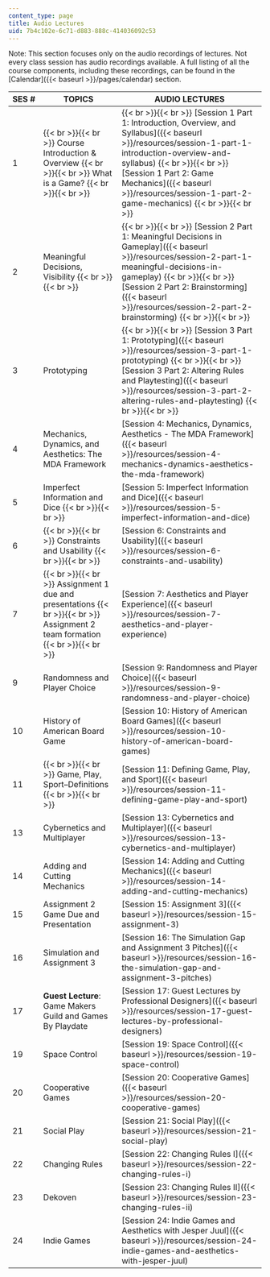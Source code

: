 ```yaml
---
content_type: page
title: Audio Lectures
uid: 7b4c102e-6c71-d883-888c-414036092c53
---
```


Note: This section focuses only on the audio recordings of lectures. Not every class session has audio recordings available. A full listing of all the course components, including these recordings, can be found in the [Calendar]({{< baseurl >}}/pages/calendar) section.

| SES # | TOPICS | AUDIO LECTURES |
| --- | --- | --- |
| 1 |  {{< br >}}{{< br >}} Course Introduction & Overview {{< br >}}{{< br >}} What is a Game? {{< br >}}{{< br >}}  |  {{< br >}}{{< br >}} [Session 1 Part 1: Introduction, Overview, and Syllabus]({{< baseurl >}}/resources/session-1-part-1-introduction-overview-and-syllabus) {{< br >}}{{< br >}} [Session 1 Part 2: Game Mechanics]({{< baseurl >}}/resources/session-1-part-2-game-mechanics) {{< br >}}{{< br >}}  |
| 2 | Meaningful Decisions, Visibility {{< br >}}{{< br >}}  |  {{< br >}}{{< br >}} [Session 2 Part 1: Meaningful Decisions in Gameplay]({{< baseurl >}}/resources/session-2-part-1-meaningful-decisions-in-gameplay) {{< br >}}{{< br >}} [Session 2 Part 2: Brainstorming]({{< baseurl >}}/resources/session-2-part-2-brainstorming) {{< br >}}{{< br >}}  |
| 3 | Prototyping |  {{< br >}}{{< br >}} [Session 3 Part 1: Prototyping]({{< baseurl >}}/resources/session-3-part-1-prototyping) {{< br >}}{{< br >}} [Session 3 Part 2: Altering Rules and Playtesting]({{< baseurl >}}/resources/session-3-part-2-altering-rules-and-playtesting) {{< br >}}{{< br >}}  |
| 4 | Mechanics, Dynamics, and Aesthetics: The MDA Framework | [Session 4: Mechanics, Dynamics, Aesthetics - The MDA Framework]({{< baseurl >}}/resources/session-4-mechanics-dynamics-aesthetics-the-mda-framework) |
| 5 | Imperfect Information and Dice {{< br >}}{{< br >}}  | [Session 5: Imperfect Information and Dice]({{< baseurl >}}/resources/session-5-imperfect-information-and-dice) |
| 6 |  {{< br >}}{{< br >}} Constraints and Usability {{< br >}}{{< br >}}  | [Session 6: Constraints and Usability]({{< baseurl >}}/resources/session-6-constraints-and-usability) |
| 7 |  {{< br >}}{{< br >}} Assignment 1 due and presentations {{< br >}}{{< br >}} Assignment 2 team formation {{< br >}}{{< br >}}  | [Session 7: Aesthetics and Player Experience]({{< baseurl >}}/resources/session-7-aesthetics-and-player-experience) |
| 9 | Randomness and Player Choice | [Session 9: Randomness and Player Choice]({{< baseurl >}}/resources/session-9-randomness-and-player-choice) |
| 10 | History of American Board Game | [Session 10: History of American Board Games]({{< baseurl >}}/resources/session-10-history-of-american-board-games) |
| 11 |  {{< br >}}{{< br >}} Game, Play, Sport–Definitions {{< br >}}{{< br >}}  | [Session 11: Defining Game, Play, and Sport]({{< baseurl >}}/resources/session-11-defining-game-play-and-sport) |
| 13 | Cybernetics and Multiplayer | [Session 13: Cybernetics and Multiplayer]({{< baseurl >}}/resources/session-13-cybernetics-and-multiplayer) |
| 14 | Adding and Cutting Mechanics | [Session 14: Adding and Cutting Mechanics]({{< baseurl >}}/resources/session-14-adding-and-cutting-mechanics) |
| 15 | Assignment 2 Game Due and Presentation | [Session 15: Assignment 3]({{< baseurl >}}/resources/session-15-assignment-3) |
| 16 | Simulation and Assignment 3 | [Session 16: The Simulation Gap and Assignment 3 Pitches]({{< baseurl >}}/resources/session-16-the-simulation-gap-and-assignment-3-pitches) |
| 17 | **Guest Lecture**: Game Makers Guild and Games By Playdate | [Session 17: Guest Lectures by Professional Designers]({{< baseurl >}}/resources/session-17-guest-lectures-by-professional-designers) |
| 19 | Space Control | [Session 19: Space Control]({{< baseurl >}}/resources/session-19-space-control) |
| 20 | Cooperative Games | [Session 20: Cooperative Games]({{< baseurl >}}/resources/session-20-cooperative-games) |
| 21 | Social Play | [Session 21: Social Play]({{< baseurl >}}/resources/session-21-social-play) |
| 22 | Changing Rules | [Session 22: Changing Rules I]({{< baseurl >}}/resources/session-22-changing-rules-i) |
| 23 | Dekoven | [Session 23: Changing Rules II]({{< baseurl >}}/resources/session-23-changing-rules-ii) |
| 24 | Indie Games | [Session 24: Indie Games and Aesthetics with Jesper Juul]({{< baseurl >}}/resources/session-24-indie-games-and-aesthetics-with-jesper-juul)